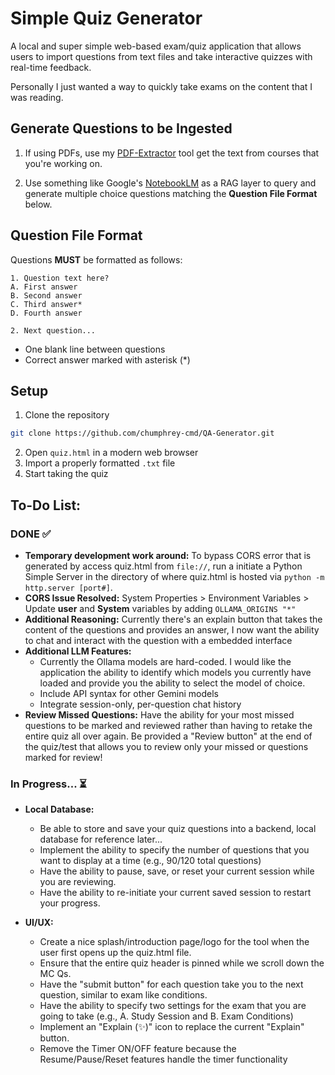 # Simple Quiz Generator

A local and super simple web-based exam/quiz application that allows users to import questions from text files and take interactive quizzes with real-time feedback. 

Personally I just wanted a way to quickly take exams on the content that I was reading.

## Generate Questions to be Ingested

1. If using PDFs, use my [PDF-Extractor](https://github.com/chumphrey-cmd/Password-Protected-PDF-Extractor) tool get the text from courses that you're working on.

2. Use something like Google's [NotebookLM](https://notebooklm.google/) as a RAG layer to query and generate multiple choice questions matching the **Question File Format** below.

## Question File Format

Questions **MUST** be formatted as follows:

```
1. Question text here?
A. First answer
B. Second answer
C. Third answer*
D. Fourth answer

2. Next question...
```
- One blank line between questions
- Correct answer marked with asterisk (*)

## Setup

1. Clone the repository

```bash
git clone https://github.com/chumphrey-cmd/QA-Generator.git
```

2. Open `quiz.html` in a modern web browser
3. Import a properly formatted `.txt` file
4. Start taking the quiz

## To-Do List:

### DONE ✅
* **Temporary development work around:** To bypass CORS error that is generated by access quiz.html from `file://`, run a initiate a Python Simple Server in the directory of where quiz.html is hosted via `python -m http.server [port#]`.
* **CORS Issue Resolved:** System Properties > Environment Variables > Update **user** and **System** variables by adding `OLLAMA_ORIGINS "*"`
* **Additional Reasoning:** Currently there's an explain button that takes the content of the questions and provides an answer, I now want the ability to chat and interact with the question with a embedded interface
* **Additional LLM Features:**
  * Currently the Ollama models are hard-coded. I would like the application the ability to identify which models you currently have loaded and provide you the ability to select the model of choice.
  * Include API syntax for other Gemini models
  * Integrate session-only, per-question chat history
* **Review Missed Questions:** Have the ability for your most missed questions to be marked and reviewed rather than having to retake the entire quiz all over again. Be provided a "Review button" at the end of the quiz/test that allows you to review only your missed or questions marked for review!

### In Progress... ⏳

* **Local Database:** 
  * Be able to store and save your quiz questions into a backend, local database for reference later...
  * Implement the ability to specify the number of questions that you want to display at a time (e.g., 90/120 total questions)
  * Have the ability to pause, save, or reset your current session while you are reviewing. 
  * Have the ability to re-initiate your current saved session to restart your progress.

* **UI/UX:** 
  * Create a nice splash/introduction page/logo for the tool when the user first opens up the quiz.html file.
  * Ensure that the entire quiz header is pinned while we scroll down the MC Qs.
  * Have the "submit button" for each question take you to the next question, similar to exam like conditions. 
  * Have the ability to specify two settings for the exam that you are going to take (e.g., A. Study Session and B. Exam Conditions)
  * Implement an "Explain (✨)" icon to replace the current "Explain" button.
  * Remove the Timer ON/OFF feature because the Resume/Pause/Reset features handle the timer functionality